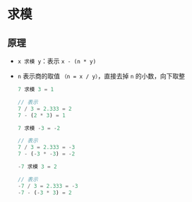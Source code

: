 # 求模

## 原理

+ `x 求模 y`：表示 `x - (n * y)`

+ `n` 表示商的取值 `（n = x / y）`，直接去掉 `n` 的小数，向下取整

    ```js
    7 求模 3 = 1

    // 表示
    7 / 3 = 2.333 = 2
    7 - (2 * 3) = 1
    ```

    ```js
    7 求模 -3 = -2

    // 表示
    7 / 3 = 2.333 = -3
    7 - (-3 * -3) = -2
    ```

    ```js
    -7 求模 3 = 2

    // 表示
    -7 / 3 = 2.333 = -3
    -7 - (-3 * 3) = 2
    ```
